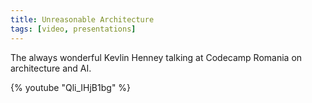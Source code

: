 ```yaml
---
title: Unreasonable Architecture
tags: [video, presentations]
---
```


The always wonderful Kevlin Henney talking at Codecamp Romania on architecture and AI.

{% youtube "Qli_IHjB1bg" %}
